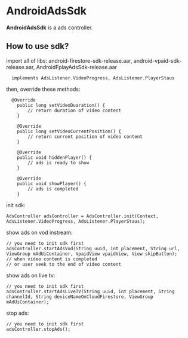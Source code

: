 # AndroidAdsSdk
**AndroidAdsSdk** is a ads controller.
## How to use sdk?
import all of libs: android-firestore-sdk-release.aar, android-vpaid-sdk-release.aar, AndroidFplayAdsSdk-release.aar
```
  implements AdsListener.VideoProgress, AdsListener.PlayerStaus
```
then, override these methods:
```
  @Override
    public long setVideoDuaration() {
        // return duration of video content
    }

    @Override
    public long setVideoCurrentPosition() {
        // return current position of video content
    }

    @Override
    public void hiddenPlayer() {
        // ads is ready to show
    }

    @Override
    public void showPlayer() {
        // ads is completed
    }
```
init sdk:
```
AdsController adsController = AdsController.init(Context, AdsListener.VideoProgress, AdsListener.PlayerStaus);
```
show ads on vod instream:
```
// you need to init sdk first
adsController.startAdsVod(String uuid, int placement, String url, ViewGroup mAdUiContainer, VpaidView vpaidView, View skipButton);
// when video content is completed 
// or user seek to the end of video content
```
show ads on live tv:
```
// you need to init sdk first
adsController.startAdsLiveTV(String uuid, int placement, String channelId, String deviceNameOnCloudFirestore, ViewGroup mAdUiContainer);
```
stop ads:
```
// you need to init sdk first
adsController.stopAds();
```